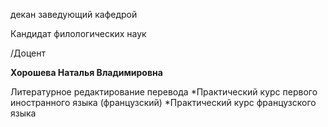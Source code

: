 декан
заведующий кафедрой

Кандидат филологических наук

/Доцент

**Хорошева Наталья Владимировна**

Литературное редактирование перевода
	*Практический курс первого иностранного языка (французский)
	*Практический курс французского языка